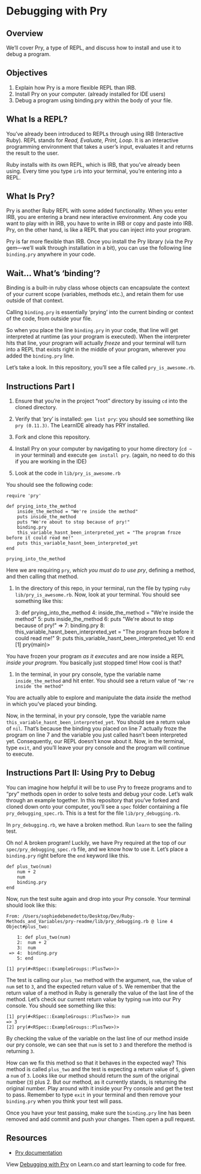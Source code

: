 Debugging with Pry
==================

Overview
--------

We’ll cover Pry, a type of REPL, and discuss how to install and use it to debug a program.

Objectives
----------

1.  Explain how Pry is a more flexible REPL than IRB.
2.  Install Pry on your computer. (already installed for IDE users)
3.  Debug a program using binding.pry within the body of your file.

What Is a REPL?
---------------

You’ve already been introduced to REPLs through using IRB (Interactive Ruby). REPL stands for *Read, Evaluate, Print, Loop*. It is an interactive programming environment that takes a user’s input, evaluates it and returns the result to the user.

Ruby installs with its own REPL, which is IRB, that you’ve already been using. Every time you type `irb` into your terminal, you’re entering into a REPL.

What Is Pry?
------------

Pry is another Ruby REPL with some added functionality. When you enter IRB, you are entering a brand new interactive environment. Any code you want to play with in IRB, you have to write in IRB or copy and paste into IRB. Pry, on the other hand, is like a REPL that you can inject into your program.

Pry is far more flexible than IRB. Once you install the Pry library (via the Pry gem—we’ll walk through installation in a bit), you can use the following line `binding.pry` anywhere in your code.

Wait… What’s ‘binding’?
-----------------------

Binding is a built-in ruby class whose objects can encapsulate the context of your current scope (variables, methods etc.), and retain them for use outside of that context.

Calling `binding.pry` is essentially ‘prying’ into the current binding or context of the code, from outside your file.

So when you place the line `binding.pry` in your code, that line will get interpreted at runtime (as your program is executed). When the interpreter hits that line, your program will actually *freeze* and your terminal will turn into a REPL that exists right in the middle of your program, wherever you added the `binding.pry` line.

Let’s take a look. In this repository, you’ll see a file called `pry_is_awesome.rb`.

Instructions Part I
-------------------

1.  Ensure that you’re in the project “root” directory by issuing `cd` into the cloned directory.

2.  Verify that ‘pry’ is installed: `gem list pry`: you should see something like `pry (0.11.3)`. The LearnIDE already has PRY installed.

1.  Fork and clone this repository.

2.  Install Pry on your computer by navigating to your home directory (`cd ~` in your terminal) and execute `gem install pry`. (again, no need to do this if you are working in the IDE)

1.  Look at the code in `lib/pry_is_awesome.rb`

You should see the following code:

    require 'pry'

    def prying_into_the_method
        inside_the_method = "We're inside the method"
        puts inside_the_method
        puts "We're about to stop because of pry!"
        binding.pry
        this_variable_hasnt_been_interpreted_yet = "The program froze before it could read me!"
        puts this_variable_hasnt_been_interpreted_yet
    end

    prying_into_the_method

Here we are requiring `pry`, *which you must do to use pry*, defining a method, and then calling that method.

1.  In the directory of this repo, in your terminal, run the file by typing `ruby lib/pry_is_awesome.rb`. Now, look at your terminal. You should see something like this:

      3: def prying_into_the_method
         4:     inside_the_method = "We're inside the method"
         5:     puts inside_the_method
         6:     puts "We're about to stop because of pry!"
     =>  7:     binding.pry
         8:     this_variable_hasnt_been_interpreted_yet = "The program froze before it could read me!"
         9:     puts this_variable_hasnt_been_interpreted_yet
        10: end
    [1] pry(main)>

You have frozen your program *as it executes* and are now inside a REPL *inside your program*. You basically just stopped time! How cool is that?

1.  In the terminal, in your pry console, type the variable name `inside_the_method` and hit enter. You should see a return value of `"We're inside the method"`

You are actually able to explore and manipulate the data *inside* the method in which you’ve placed your binding.

Now, in the terminal, in your pry console, type the variable name `this_variable_hasnt_been_interpreted_yet`. You should see a return value of `nil`. That’s because the binding you placed on line 7 actually froze the program on line 7 and the variable you just called hasn’t been interpreted yet. Consequently, our REPL doesn’t know about it. Now, in the terminal, type `exit`, and you’ll leave your pry console and the program will continue to execute.

Instructions Part II: Using Pry to Debug
----------------------------------------

You can imagine how helpful it will be to use Pry to freeze programs and to “pry” methods open in order to solve tests and debug your code. Let’s walk through an example together. In this repository that you’ve forked and cloned down onto your computer, you’ll see a `spec` folder containing a file `pry_debugging_spec.rb`. This is a test for the file `lib/pry_debugging.rb`.

In `pry_debugging.rb`, we have a broken method. Run `learn` to see the failing test.

Oh no! A broken program! Luckily, we have Pry required at the top of our `spec/pry_debugging_spec.rb` file, and we know how to use it. Let’s place a `binding.pry` right before the `end` keyword like this.

    def plus_two(num)
        num + 2
        num
        binding.pry
    end

Now, run the test suite again and drop into your Pry console. Your terminal should look like this:

    From: /Users/sophiedebenedetto/Desktop/Dev/Ruby-Methods_and_Variables/pry-readme/lib/pry_debugging.rb @ line 4 Object#plus_two:

        1: def plus_two(num)
        2:  num + 2
        3:  num
     => 4:  binding.pry
        5: end

    [1] pry(#<RSpec::ExampleGroups::PlusTwo>)>

The test is calling our `plus_two` method with the argument, `num`, the value of `num` set to `3`, and the expected return value of `5`. We remember that the return value of a method in Ruby is generally the value of the last line of the method. Let’s check our current return value by typing `num` into our Pry console. You should see something like this:

    [1] pry(#<RSpec::ExampleGroups::PlusTwo>)> num
    => 3
    [2] pry(#<RSpec::ExampleGroups::PlusTwo>)>

By checking the value of the variable on the last line of our method inside our pry console, we can see that `num` is set to `3` and therefore the method is returning `3`.

How can we fix this method so that it behaves in the expected way? This method is called `plus_two` and the test is expecting a return value of `5`, given a `num` of `3`. Looks like our method should return the *sum* of the original number (`3`) plus 2. But our method, as it currently stands, is returning the original number. Play around with it inside your Pry console and get the test to pass. Remember to type `exit` in your terminal and then remove your `binding.pry` when you think your test will pass.

Once you have your test passing, make sure the `binding.pry` line has been removed and add commit and push your changes. Then open a pull request.

Resources
---------

-   [Pry documentation](http://pryrepl.org/)

View [Debugging with Pry](https://learn.co/lessons/debugging-with-pry "Debugging with Pry") on Learn.co and start learning to code for free.
